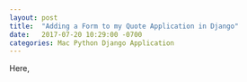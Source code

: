 ```yaml
---
layout: post
title:  "Adding a Form to my Quote Application in Django"
date:   2017-07-20 10:29:00 -0700
categories: Mac Python Django Application
---
```

Here,